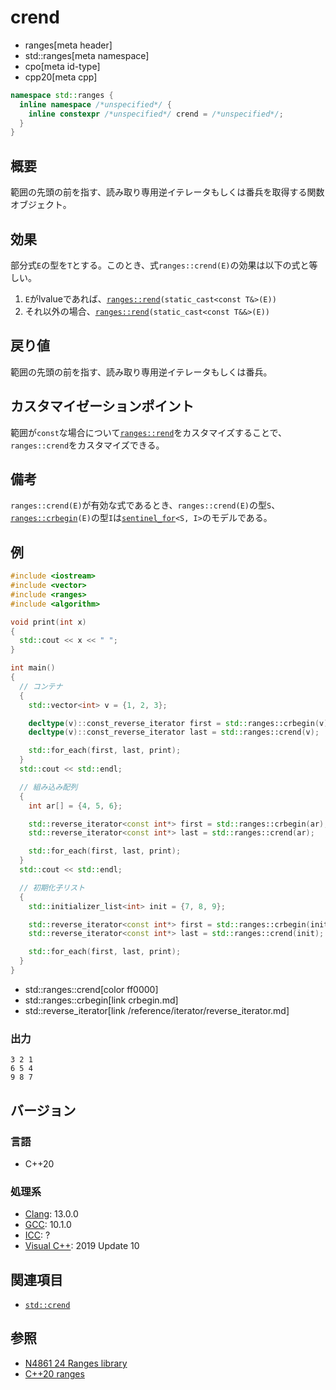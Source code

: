 # crend
* ranges[meta header]
* std::ranges[meta namespace]
* cpo[meta id-type]
* cpp20[meta cpp]

```cpp
namespace std::ranges {
  inline namespace /*unspecified*/ {
    inline constexpr /*unspecified*/ crend = /*unspecified*/;
  }
}
```

## 概要
範囲の先頭の前を指す、読み取り専用逆イテレータもしくは番兵を取得する関数オブジェクト。

## 効果
部分式`E`の型を`T`とする。このとき、式`ranges::crend(E)`の効果は以下の式と等しい。

1. `E`がlvalueであれば、[`ranges::rend`](rend.md)`(static_cast<const T&>(E))`
2. それ以外の場合、[`ranges::rend`](rend.md)`(static_cast<const T&&>(E))`

## 戻り値
範囲の先頭の前を指す、読み取り専用逆イテレータもしくは番兵。

## カスタマイゼーションポイント
範囲が`const`な場合について[`ranges::rend`](rend.md)をカスタマイズすることで、`ranges::crend`をカスタマイズできる。

## 備考
`ranges::crend(E)`が有効な式であるとき、`ranges::crend(E)`の型`S`、[`ranges::crbegin`](crbegin.md)`(E)`の型`I`は[`sentinel_for`](/reference/iterator/sentinel_for.md)`<S, I>`のモデルである。

## 例
```cpp example
#include <iostream>
#include <vector>
#include <ranges>
#include <algorithm>

void print(int x)
{
  std::cout << x << " ";
}

int main()
{
  // コンテナ
  {
    std::vector<int> v = {1, 2, 3};

    decltype(v)::const_reverse_iterator first = std::ranges::crbegin(v);
    decltype(v)::const_reverse_iterator last = std::ranges::crend(v);

    std::for_each(first, last, print);
  }
  std::cout << std::endl;

  // 組み込み配列
  {
    int ar[] = {4, 5, 6};

    std::reverse_iterator<const int*> first = std::ranges::crbegin(ar);
    std::reverse_iterator<const int*> last = std::ranges::crend(ar);

    std::for_each(first, last, print);
  }
  std::cout << std::endl;

  // 初期化子リスト
  {
    std::initializer_list<int> init = {7, 8, 9};

    std::reverse_iterator<const int*> first = std::ranges::crbegin(init);
    std::reverse_iterator<const int*> last = std::ranges::crend(init);

    std::for_each(first, last, print);
  }
}
```
* std::ranges::crend[color ff0000]
* std::ranges::crbegin[link crbegin.md]
* std::reverse_iterator[link /reference/iterator/reverse_iterator.md]

### 出力
```
3 2 1 
6 5 4 
9 8 7 
```

## バージョン
### 言語
- C++20

### 処理系
- [Clang](/implementation.md#clang): 13.0.0
- [GCC](/implementation.md#gcc): 10.1.0
- [ICC](/implementation.md#icc): ?
- [Visual C++](/implementation.md#visual_cpp): 2019 Update 10

## 関連項目
- [`std::crend`](/reference/iterator/crend.md)

## 参照
- [N4861 24 Ranges library](https://timsong-cpp.github.io/cppwp/n4861/ranges)
- [C++20 ranges](https://techbookfest.org/product/5134506308665344)
